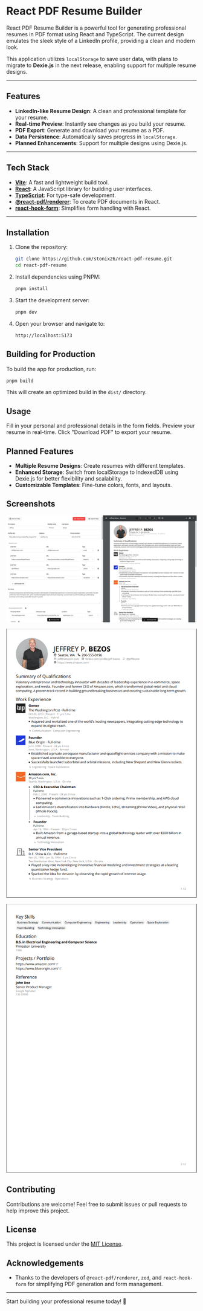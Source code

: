 # React PDF Resume Builder

React PDF Resume Builder is a powerful tool for generating professional resumes in PDF format using React and TypeScript. The current design emulates the sleek style of a LinkedIn profile, providing a clean and modern look.

This application utilizes `localStorage` to save user data, with plans to migrate to **Dexie.js** in the next release, enabling support for multiple resume designs.

---

## Features

- **LinkedIn-like Resume Design**: A clean and professional template for your resume.
- **Real-time Preview**: Instantly see changes as you build your resume.
- **PDF Export**: Generate and download your resume as a PDF.
- **Data Persistence**: Automatically saves progress in `localStorage`.
- **Planned Enhancements**: Support for multiple designs using Dexie.js.

---

## Tech Stack

- **[Vite](https://vitejs.dev/)**: A fast and lightweight build tool.
- **[React](https://reactjs.org/)**: A JavaScript library for building user interfaces.
- **[TypeScript](https://www.typescriptlang.org/)**: For type-safe development.
- **[@react-pdf/renderer](https://react-pdf.org/)**: To create PDF documents in React.
- **[react-hook-form](https://react-hook-form.com/)**: Simplifies form handling with React.

---

## Installation

1. Clone the repository:

   ```bash
   git clone https://github.com/stonix26/react-pdf-resume.git
   cd react-pdf-resume
   ```

2. Install dependencies using PNPM:

   ```bash
   pnpm install
   ```

3. Start the development server:

   ```bash
   pnpm dev
   ```

4. Open your browser and navigate to:

   ```bash
   http://localhost:5173
   ```

## Building for Production

To build the app for production, run:

```bash
pnpm build
```

This will create an optimized build in the `dist/` directory.

## Usage

Fill in your personal and professional details in the form fields.
Preview your resume in real-time.
Click "Download PDF" to export your resume.

## Planned Features

- **Multiple Resume Designs**: Create resumes with different templates.
- **Enhanced Storage**: Switch from localStorage to IndexedDB using Dexie.js for better flexibility and scalability.
- **Customizable Templates**: Fine-tune colors, fonts, and layouts.

## Screenshots

![App Screenshot](./src/assets/whole-app.png)

![PDF Resume Screenshot](./src/assets/pdf-generated-1.png)

![PDF Resume Screenshot](./src/assets/pdf-generated-2.png)

## Contributing

Contributions are welcome! Feel free to submit issues or pull requests to help improve this project.

## License

This project is licensed under the [MIT License](./LICENSE).

## Acknowledgements

- Thanks to the developers of `@react-pdf/renderer`, `zod`, and `react-hook-form` for simplifying PDF generation and form management.

---

Start building your professional resume today! 🚀
